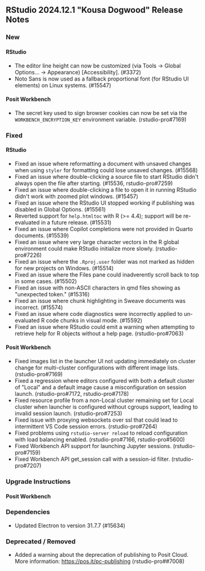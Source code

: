 ## RStudio 2024.12.1 "Kousa Dogwood" Release Notes

### New

#### RStudio
- The editor line height can now be customized (via Tools -> Global Options... -> Appearance) [Accessibility]. (#3372)
- Noto Sans is now used as a fallback proportional font (for RStudio UI elements) on Linux systems. (#15547)

#### Posit Workbench
- The secret key used to sign browser cookies can now be set via the `WORKBENCH_ENCRYPTION_KEY` environment variable. (rstudio-pro#7169)

### Fixed

#### RStudio
- Fixed an issue where reformatting a document with unsaved changes when using `styler` for formatting could lose unsaved changes. (#15568)
- Fixed an issue where double-clicking a source file to start RStudio didn't always open the file after starting. (#15536, rstudio-pro#7259)
- Fixed an issue where double-clicking a file to open it in running RStudio didn't work with zoomed plot windows. (#15457)
- Fixed an issue where the RStudio UI stopped working if publishing was disabled in Global Options. (#15561)
- Reverted support for `help.htmltoc` with R (>= 4.4); support will be re-evaluated in a future release. (#15531)
- Fixed an issue where Copilot completions were not provided in Quarto documents. (#15539)
- Fixed an issue where very large character vectors in the R global environment could make RStudio initialize more slowly. (rstudio-pro#7226)
- Fixed an issue where the `.Rproj.user` folder was not marked as hidden for new projects on Windows. (#15514)
- Fixed an issue where the Files pane could inadverently scroll back to top in some cases. (#15502)
- Fixed an issue with non-ASCII characters in qmd files showing as "unexpected token." (#15316)
- Fixed an issue where chunk highlighting in Sweave documents was incorrect. (#15574)
- Fixed an issue where code diagnostics were incorrectly applied to un-evaluated R code chunks in visual mode. (#15592)
- Fixed an issue where RStudio could emit a warning when attempting to retrieve help for R objects without a help page. (rstudio-pro#7063)

#### Posit Workbench
- Fixed images list in the launcher UI not updating immediately on cluster change for multi-cluster configurations with different image lists. (rstudio-pro#7169)
- Fixed a regression where editors configured with both a default cluster of "Local" and a default image cause a misconfiguration on session launch. (rstudio-pro#7172, rstudio-pro#7178)
- Fixed resource profile from a non-Local cluster remaining set for Local cluster when launcher is configured without cgroups support, leading to invalid session launch. (rstudio-pro#7253)
- Fixed issue with proxying websockets over ssl that could lead to intermittent VS Code session errors. (rstudio-pro#7264)
- Fixed problems using `rstudio-server reload` to reload configuration with load balancing enabled. (rstudio-pro#7166, rstudio-pro#5600)
- Fixed Workbench API support for launching Jupyter sessions. (rstudio-pro#7159)
- Fixed Workbench API get_session call with a session-id filter. (rstudio-pro#7207)

### Upgrade Instructions

#### Posit Workbench

### Dependencies
- Updated Electron to version 31.7.7 (#15634)

### Deprecated / Removed
- Added a warning about the deprecation of publishing to Posit Cloud. More information: https://pos.it/pc-publishing (rstudio-pro##7008)
